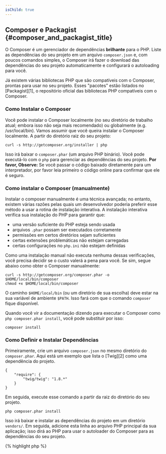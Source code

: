 ```yaml
---
isChild: true
---
```


## Composer e Packagist {#composer_and_packagist_title}

O Composer é um gerenciador de dependências **brilhante** para o PHP. Liste as dependências do seu projeto em um
arquivo `composer.json` e, com poucos comandos simples, o Composer irá fazer o download das dependências do seu
projeto automaticamente e configurará o autoloading para você.

Já existem várias bibliotecas PHP que são compatíveis com o Composer, prontas para usar no seu projeto. Esses "pacotes"
estão listados no [Packagist][1], o repositório oficial das bibliotecas PHP compatíveis com o Composer.

### Como Instalar o Composer

Você pode instalar o Composer localmente (no seu diretório de trabalho atual; embora isso não seja mais recomendado)
ou globalmente (e.g. /usr/local/bin). Vamos assumir que você queira instalar o Composer localmente. A partir do
diretório raiz do seu projeto:

    curl -s http://getcomposer.org/installer | php

Isso irá baixar o `composer.phar` (um arquivo PHP binário). Você pode executá-lo com o `php` para gerenciar as
dependências do seu projeto. <strong>Por favor, Observe:</strong> Se você passar o código baixado diretamente para um
interpretador, por favor leia primeiro o código online para confirmar que ele é seguro.

### Como instalar o Composer (manualmente)

Instalar o composer manualmente é uma técnica avançada; no entanto, existem várias razões pelas quais um
desenvolvedor poderia preferir esse método a usar a rotina de instalação interativa. A instalação interativa verifica
sua instalação do PHP para garantir que:

- uma versão suficiente do PHP esteja sendo usada
- arquivos `.phar` possam ser executados corretamente
- permissões em certos diretórios sejam suficientes
- certas extensões problemáticas não estejam carregadas
- certas configurações no `php.ini` não estejam definidas

Como uma instalação manual não executa nenhuma dessas verificações, você precisa decidir se o custo valerá a pena
para você. Se sim, segue abaixo como obter o Composer manualmente:

    curl -s http://getcomposer.org/composer.phar -o $HOME/local/bin/composer
    chmod +x $HOME/local/bin/composer

O caminho `$HOME/local/bin` (ou um diretório de sua escolha) deve estar na sua variável de ambiente `$PATH`. Isso
fará com que o comando `composer` fique disponível.

Quando você vir a documentação dizendo para executar o Composer como `php composer.phar install`, você pode
substituir por isso:

    composer install

### Como Definir e Instalar Dependências

Primeiramente, crie um arquivo `composer.json` no mesmo diretório do `composer.phar`. Aqui está um exemplo que lista
o [Twig][2] como uma dependência do projeto.

	{
	    "require": {
	        "twig/twig": "1.8.*"
	    }
	}

Em seguida, execute esse comando a partir da raiz do diretório do seu projeto.

    php composer.phar install

Isso irá baixar e instalar as dependências do projeto em um diretório `vendors/`. Em seguida, adicione esta linha ao
arquivo PHP principal da sua aplicação; isso dirá ao PHP para usar o autoloader do Composer para as dependências do
seu projeto.

{% highlight php %}
<?php
require 'vendor/autoload.php';
{% endhighlight %}

Agora você pode usar as dependências do seu projeto, e elas serão carregadas automaticamente sob demanda.

* [Aprenda sobre o Composer][3]

[1]: http://packagist.org/
[2]: http://twig.sensiolabs.org
[3]: http://getcomposer.org/doc/00-intro.md
